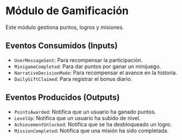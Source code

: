 # Módulo de Gamificación

Este módulo gestiona puntos, logros y misiones.

## Eventos Consumidos (Inputs)

- `UserMessageSent`: Para recompensar la participación.
- `MinigameCompleted`: Para dar puntos por ganar un minijuego.
- `NarrativeDecisionMade`: Para recompensar el avance en la historia.
- `DailyGiftClaimed`: Para registrar el bonus diario.

## Eventos Producidos (Outputs)

- `PointsAwarded`: Notifica que un usuario ha ganado puntos.
- `LevelUp`: Notifica que un usuario ha subido de nivel.
- `AchievementUnlocked`: Notifica que se ha desbloqueado un logro.
- `MissionCompleted`: Notifica que una misión ha sido completada.
